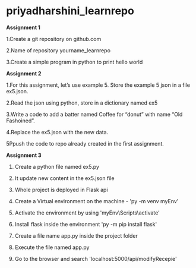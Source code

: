 # priyadharshini_learnrepo
**Assignment 1**

1.Create a git repository on github.com

2.Name of repository yourname_learnrepo

3.Create a simple program in python to print hello world

**Assignment 2**

1.For this assignment, let’s use example 5. Store the example 5 json in a file ex5.json.

2.Read the json using python, store in a dictionary named ex5

3.Write a code to add a batter named Coffee for “donut” with name “Old Fashoined”.

4.Replace the ex5.json with the new data.

5Ppush the code to repo already created in the first assignment.

**Assignment 3**

1. Create a python file named ex5.py
   
2. It update new content in the ex5.json file
   
3. Whole project is deployed in Flask api
  
4. Create a Virtual environment on the machine - 'py -m venv myEnv'
   
5. Activate the environment by using 'myEnv\Scripts\activate'
   
6. Install flask inside the environment 'py -m pip install flask'
   
7. Create a file name app.py inside the project folder
   
9. Execute the file named app.py
    
10. Go to the browser and search 'localhost:5000/api/modifyRecepie' 
